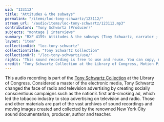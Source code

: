 ```yaml
---
uid: "123112"
title: "Attitudes & the subways"
permalink: "/items/loc-tony-schwartz/123112/"
stream_url: "/audio/items/loc-tony-schwartz/123112.mp3"
contributors: "Tony Schwartz (Producer)"
subjects: "montage | interviews"
summary: "RXF 4159: Attitudes & the subways (Tony Schwartz, narrator ; various unidentified men and women, speakers) (0:00)."
layout: "item"
collectionUid: "loc-tony-schwartz"
collectionTitle: "Tony Schwartz Collection"
collectionUrl: "/loc-tony-schwartz/use/"
rights: "This sound recording is free to use and reuse. You can copy, modify, distribute and perform the work, even for commercial purposes, all without asking permission. Attribution is recommended but not required."
credit: "Tony Schwartz Collection at the Library of Congress, Motion Picture, Broadcasting and Recorded Sound Division."
---
```


This audio recording is part of the [Tony Schwartz Collection](https://www.loc.gov/rr/record/schwartzcollection.html) at the Library of Congress. Considered a master of the electronic media, Tony Schwartz changed the face of radio and television advertising by creating socially conscientious campaigns such as the nation’s first anti-smoking ad, which led the tobacco industry to stop advertising on television and radio. Those and other materials are part of the vast archives of sound recordings and moving images created and collected by the renowned New York City sound documentarian, producer, author and teacher.